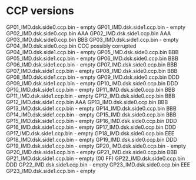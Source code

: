 # CCP versions

GP01_IMD.dsk.side0.ccp.bin - empty
GP01_IMD.dsk.side1.ccp.bin - empty
GP02_IMD.dsk.side0.ccp.bin AAA
GP02_IMD.dsk.side1.ccp.bin AAA
GP03_IMD.dsk.side0.ccp.bin BBB
GP03_IMD.dsk.side1.ccp.bin - empty
GP04_IMD.dsk.side0.ccp.bin CCC possibly corrupted
GP04_IMD.dsk.side1.ccp.bin - empty
GP05_IMD.dsk.side0.ccp.bin BBB
GP05_IMD.dsk.side1.ccp.bin - empty
GP06_IMD.dsk.side0.ccp.bin BBB
GP06_IMD.dsk.side1.ccp.bin - empty
GP07_IMD.dsk.side0.ccp.bin BBB
GP07_IMD.dsk.side1.ccp.bin - empty
GP08_IMD.dsk.side0.ccp.bin BBB
GP08_IMD.dsk.side1.ccp.bin - empty
GP09_IMD.dsk.side0.ccp.bin DDD
GP09_IMD.dsk.side1.ccp.bin - empty
GP10_IMD.dsk.side0.ccp.bin DDD
GP10_IMD.dsk.side1.ccp.bin - empty
GP11_IMD.dsk.side0.ccp.bin BBB
GP11_IMD.dsk.side1.ccp.bin - empty
GP12_IMD.dsk.side0.ccp.bin BBB
GP12_IMD.dsk.side1.ccp.bin AAA
GP13_IMD.dsk.side0.ccp.bin BBB
GP13_IMD.dsk.side1.ccp.bin - empty
GP14_IMD.dsk.side0.ccp.bin BBB
GP14_IMD.dsk.side1.ccp.bin - empty
GP15_IMD.dsk.side0.ccp.bin BBB
GP15_IMD.dsk.side1.ccp.bin - empty
GP16_IMD.dsk.side0.ccp.bin DDD
GP16_IMD.dsk.side1.ccp.bin - empty
GP17_IMD.dsk.side0.ccp.bin DDD
GP17_IMD.dsk.side1.ccp.bin - empty
GP18_IMD.dsk.side0.ccp.bin EEE
GP18_IMD.dsk.side1.ccp.bin - empty
GP19_IMD.dsk.side0.ccp.bin DDD
GP19_IMD.dsk.side1.ccp.bin - empty
GP20_IMD.dsk.side0.ccp.bin - empty
GP20_IMD.dsk.side1.ccp.bin - empty
GP21_IMD.dsk.side0.ccp.bin BBB
GP21_IMD.dsk.side1.ccp.bin - empty (00 FF)
GP22_IMD.dsk.side0.ccp.bin DDD
GP22_IMD.dsk.side1.ccp.bin - empty
GP23_IMD.dsk.side0.ccp.bin EEE
GP23_IMD.dsk.side1.ccp.bin - empty
